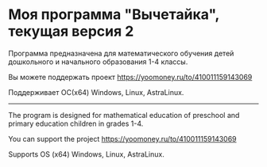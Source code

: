 # Моя программа "Вычетайка", текущая версия 2
Программа предназначена для математического обучения детей дошкольного и начального образования 1-4 классы.

Вы можете поддержать проект https://yoomoney.ru/to/410011159143069

Поддерживает ОС(x64) Windows, Linux, AstraLinux.

--------------------------------------------------------------------------------------------------

The program is designed for mathematical education of preschool and primary education children in grades 1-4.

You can support the project https://yoomoney.ru/to/410011159143069

Supports OS (x64) Windows, Linux, AstraLinux.

